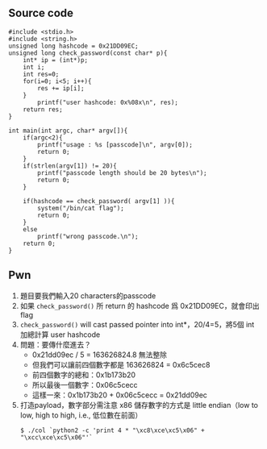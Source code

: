 ## Source code
```
#include <stdio.h>
#include <string.h>
unsigned long hashcode = 0x21DD09EC;
unsigned long check_password(const char* p){
	int* ip = (int*)p;
	int i;
	int res=0;
	for(i=0; i<5; i++){
		res += ip[i];
	}
        printf("user hashcode: 0x%08x\n", res);
	return res;
}

int main(int argc, char* argv[]){
	if(argc<2){
		printf("usage : %s [passcode]\n", argv[0]);
		return 0;
	}
	if(strlen(argv[1]) != 20){
		printf("passcode length should be 20 bytes\n");
		return 0;
	}

	if(hashcode == check_password( argv[1] )){
		system("/bin/cat flag");
		return 0;
	}
	else
		printf("wrong passcode.\n");
	return 0;
}
```

## Pwn
1. 題目要我們輸入20 characters的passcode
2. 如果 `check_password()` 所 return 的 hashcode 爲 0x21DD09EC，就會印出 flag
3. `check_password()` will cast passed pointer into int\*，20/4=5，將5個 int 加總計算 user hashcode
4. 問題：要傳什麼進去？
   * 0x21dd09ec / 5 = 163626824.8 無法整除
   * 但我們可以讓前四個數字都是 163626824 = 0x6c5cec8
   * 前四個數字的總和：0x1b173b20
   * 所以最後一個數字：0x06c5cecc
   * 這樣一來：0x1b173b20 + 0x06c5cecc = 0x21dd09ec
5. 打造payload，數字部分需注意 x86 儲存數字的方式是 little endian（low to low, high to high, i.e., 低位數在前面）
   ```
   $ ./col `python2 -c 'print 4 * "\xc8\xce\xc5\x06" + "\xcc\xce\xc5\x06"'`
   ```
